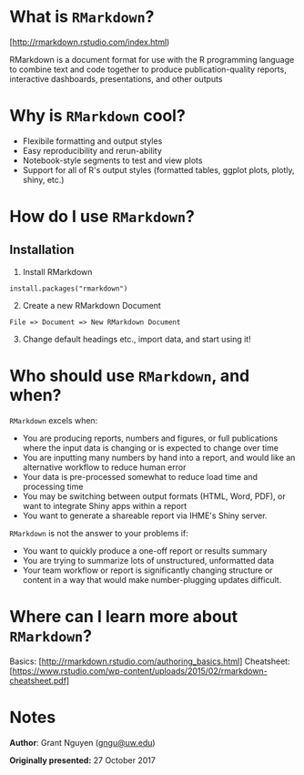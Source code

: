 
# What is `RMarkdown`?

[http://rmarkdown.rstudio.com/index.html)

RMarkdown is a document format for use with the R programming language to combine text and code together to produce publication-quality reports,
interactive dashboards, presentations, and other outputs

# Why is `RMarkdown` cool?

- Flexibile formatting and output styles
- Easy reproducibility and rerun-ability
- Notebook-style segments to test and view plots
- Support for all of R's output styles (formatted tables, ggplot plots, plotly, shiny, etc.)

# How do I use `RMarkdown`?

## Installation
1. Install RMarkdown
```
install.packages("rmarkdown")
```
2. Create a new RMarkdown Document
```
File => Document => New RMarkdown Document
```
3. Change default headings etc., import data, and start using it!


# Who should use `RMarkdown`, and when?

`RMarkdown` excels when:
- You are producing reports, numbers and figures, or full publications where the input data is changing or is expected to change over time
- You are inputting many numbers by hand into a report, and would like an alternative workflow to reduce human error
- Your data is pre-processed somewhat to reduce load time and processing time
- You may be switching between output formats (HTML, Word, PDF), or want to integrate Shiny apps within a report
- You want to generate a shareable report via IHME's Shiny server.

`RMarkdown` is not the answer to your problems if:
- You want to quickly produce a one-off report or results summary
- You are trying to summarize lots of unstructured, unformatted data
- Your team workflow or report is significantly changing structure or content in a way that would make number-plugging updates difficult.


# Where can I learn more about `RMarkdown`?
Basics: [http://rmarkdown.rstudio.com/authoring_basics.html]
Cheatsheet: [https://www.rstudio.com/wp-content/uploads/2015/02/rmarkdown-cheatsheet.pdf]

# Notes

__Author__: Grant Nguyen (gngu@uw.edu)

__Originally presented:__ 27 October 2017

